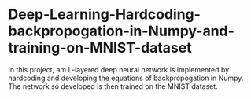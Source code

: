 # Deep-Learning-Hardcoding-backpropogation-in-Numpy-and-training-on-MNIST-dataset
In this project, am L-layered deep neural network is implemented by hardcoding and developing the equations of backpropogation in Numpy. The network so developed is then trained on the MNIST dataset.
